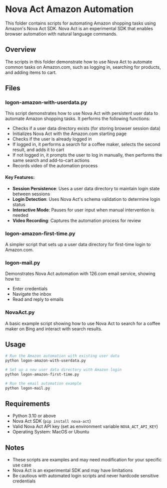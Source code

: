 # Nova Act Amazon Automation

This folder contains scripts for automating Amazon shopping tasks using Amazon's Nova Act SDK. Nova Act is an experimental SDK that enables browser automation with natural language commands.

## Overview

The scripts in this folder demonstrate how to use Nova Act to automate common tasks on Amazon.com, such as logging in, searching for products, and adding items to cart.

## Files

### logon-amazon-with-userdata.py

This script demonstrates how to use Nova Act with persistent user data to automate Amazon shopping tasks. It performs the following functions:

- Checks if a user data directory exists (for storing browser session data)
- Initializes Nova Act with the Amazon.com starting page
- Checks if the user is already logged in
- If logged in, it performs a search for a coffee maker, selects the second result, and adds it to cart
- If not logged in, it prompts the user to log in manually, then performs the same search and add-to-cart actions
- Records video of the automation process

#### Key Features:

- **Session Persistence**: Uses a user data directory to maintain login state between sessions
- **Login Detection**: Uses Nova Act's schema validation to determine login status
- **Interactive Mode**: Pauses for user input when manual intervention is needed
- **Video Recording**: Captures the automation process for review

### logon-amazon-first-time.py

A simpler script that sets up a user data directory for first-time login to Amazon.com.

### logon-mail.py

Demonstrates Nova Act automation with 126.com email service, showing how to:
- Enter credentials
- Navigate the inbox
- Read and reply to emails

### NovaAct.py

A basic example script showing how to use Nova Act to search for a coffee maker on Bing and interact with search results.

## Usage

```bash
# Run the Amazon automation with existing user data
python logon-amazon-with-userdata.py

# Set up a new user data directory with Amazon login
python logon-amazon-first-time.py

# Run the email automation example
python logon-mail.py
```

## Requirements

- Python 3.10 or above
- Nova Act SDK (`pip install nova-act`)
- Valid Nova Act API key (set as environment variable `NOVA_ACT_API_KEY`)
- Operating System: MacOS or Ubuntu

## Notes

- These scripts are examples and may need modification for your specific use case
- Nova Act is an experimental SDK and may have limitations
- Be cautious with automated login scripts and never hardcode sensitive credentials
